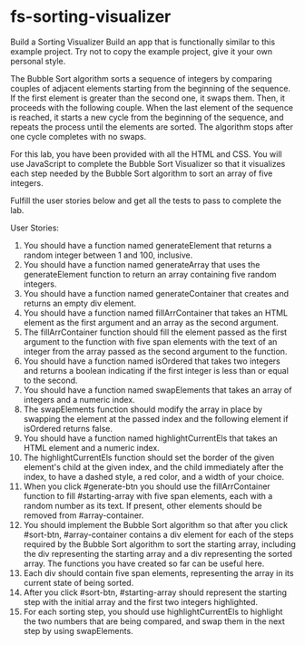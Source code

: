 # fs-sorting-visualizer

Build a Sorting Visualizer
Build an app that is functionally similar to this example project. Try not to copy the example project, give it your own personal style.

The Bubble Sort algorithm sorts a sequence of integers by comparing couples of adjacent elements starting from the beginning of the sequence. If the first element is greater than the second one, it swaps them. Then, it proceeds with the following couple. When the last element of the sequence is reached, it starts a new cycle from the beginning of the sequence, and repeats the process until the elements are sorted. The algorithm stops after one cycle completes with no swaps.

For this lab, you have been provided with all the HTML and CSS. You will use JavaScript to complete the Bubble Sort Visualizer so that it visualizes each step needed by the Bubble Sort algorithm to sort an array of five integers.

Fulfill the user stories below and get all the tests to pass to complete the lab.

User Stories:

1.  You should have a function named generateElement that returns a random integer between 1 and 100, inclusive.
2.  You should have a function named generateArray that uses the generateElement function to return an array containing five random integers.
3.  You should have a function named generateContainer that creates and returns an empty div element.
4.  You should have a function named fillArrContainer that takes an HTML element as the first argument and an array as the second argument.
5.  The fillArrContainer function should fill the element passed as the first argument to the function with five span elements with the text of an integer from the array passed as the second argument to the function.
6.  You should have a function named isOrdered that takes two integers and returns a boolean indicating if the first integer is less than or equal to the second.
7.  You should have a function named swapElements that takes an array of integers and a numeric index.
8.  The swapElements function should modify the array in place by swapping the element at the passed index and the following element if isOrdered returns false.
9.  You should have a function named highlightCurrentEls that takes an HTML element and a numeric index.
10.  The highlightCurrentEls function should set the border of the given element's child at the given index, and the child immediately after the index, to have a dashed style, a red color, and a width of your choice.
11. When you click #generate-btn you should use the fillArrContainer function to fill #starting-array with five span elements, each with a random number as its text. If present, other elements should be removed from #array-container.
12. You should implement the Bubble Sort algorithm so that after you click #sort-btn, #array-container contains a div element for each of the steps required by the Bubble Sort algorithm to sort the starting array, including the div representing the starting array and a div representing the sorted array. The functions you have created so far can be useful here.
13. Each div should contain five span elements, representing the array in its current state of being sorted.
14. After you click #sort-btn, #starting-array should represent the starting step with the initial array and the first two integers highlighted.
15. For each sorting step, you should use highlightCurrentEls to highlight the two numbers that are being compared, and swap them in the next step by using swapElements.
